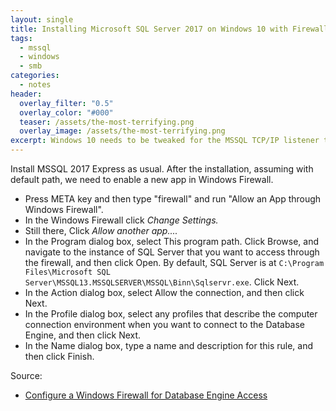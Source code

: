 ```yaml
---
layout: single
title: Installing Microsoft SQL Server 2017 on Windows 10 with Firewall
tags:
  - mssql
  - windows
  - smb
categories:
  - notes
header:
  overlay_filter: "0.5"
  overlay_color: "#000"
  teaser: /assets/the-most-terrifying.png
  overlay_image: /assets/the-most-terrifying.png
excerpt: Windows 10 needs to be tweaked for the MSSQL TCP/IP listener to be working.
---
```

Install MSSQL 2017 Express as usual. After the installation, assuming with default path, we need to enable a new app in Windows Firewall.

* Press META key and then type "firewall" and run "Allow an App through Windows Firewall".
* In the Windows Firewall click _Change Settings._
* Still there, Click _Allow another app...._
* In the Program dialog box, select This program path. Click Browse, and navigate to the instance of SQL Server that you want to access through the firewall, and then click Open. By default, SQL Server is at `C:\Program Files\Microsoft SQL Server\MSSQL13.MSSQLSERVER\MSSQL\Binn\Sqlservr.exe`. Click Next.
* In the Action dialog box, select Allow the connection, and then click Next.
* In the Profile dialog box, select any profiles that describe the computer connection environment when you want to connect to the Database Engine, and then click Next.
* In the Name dialog box, type a name and description for this rule, and then click Finish.


Source:

- [Configure a Windows Firewall for Database Engine Access](https://docs.microsoft.com/en-us/sql/sql-server/install/configure-the-windows-firewall-to-allow-sql-server-access?view=sql-server-ver15)